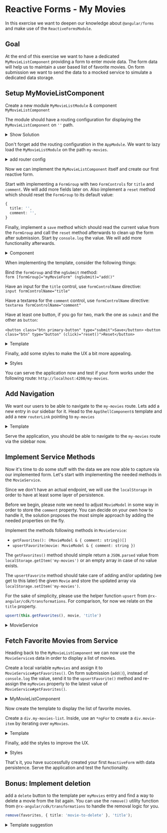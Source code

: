 # Reactive Forms - My Movies

In this exercise we want to deepen our knowledge about `@angular/forms`
and make use of the `ReactiveFormsModule`.

## Goal

At the end of this exercise we want to have a dedicated `MyMovieListComponent`
providing a form to enter movie data.
The form data will help us to maintain a user based list of favorite movies.
On form submission we want to send the data to a mocked service to simulate a dedicated data storage.

## Setup MyMovieListComponent

Create a new module `MyMovieListModule` & component `MyMovieListComponent`

The module should have a routing configuration for displaying
the `MyMovieListComponent` on `''` path.

<details>
<summary> Show Solution </summary>

```bash
# create module
ng g m movie/my-movie-list

# create component
ng g c movie/my-movie-list
```

implement `MyMovieListModule`

```ts
// movie/my-movie-list/my-movie-list.module.ts

const routes: Routes = [
  {
    path: '',
    component: MyMovieListComponent,
  },
];

@NgModule({
    declarations: [MyMovieListComponent],
    imports: [MovieModule, RouterModule.forChild(routes)],
})
export class MovieSearchPageModule {}
```

</details>

Don't forget add the routing configuration in the `AppModule`.
We want to lazy load the `MyMovieListModule` on the path `my-movies`.

<details>
<summary> add router config </summary>

```ts
// app-routing.module.ts
{
    path: 'my-movies',
    loadChildren: () =>
        import('./movie/my-movie-list/my-movie-list.module').then(
            (file) => file.MyMovieListModule
        ),
},
```

</details>

Now we can implement the `MyMovieListComponent` itself and create our first reactive form.

Start with implementing a `FormGroup` with two `FormControls` for `title` and `comment`. We will add more fields later on.
Also implement a `reset` method which should reset the `FormGroup` to its default value:
```ts
{
  title: '', 
  comment: '',
}
```

Finally, implement a `save` method which should read the current value from the `FormGroup` and call the `reset` method afterwards
to clean up the form after submission.
Start by `console.log` the value. We will add more functionality afterwards. 

<details>
    <summary>Component</summary>

```ts
// my-movie-list.component.ts

myMovieForm = new FormGroup({
    title: new FormControl(''),
    comment: new FormControl(''),
});

add(): void {
    console.log(this.myMovieForm.value, 'movieToStore');
    this.reset();
}

reset(): void {
    this.myMovieForm.reset({
        title: '',
        comment: '',
    });
}

```

</details>

When implementing the template, consider the following things:

Bind the `formGroup` and the `ngSubmit` method:  
`form [formGroup]="myMovieForm" (ngSubmit)="add()"`

Have an input for the `title` control, use `formControlName` directive:  
`input formControlName="title"`

Have a textarea for the `comment` control, use `formControlName` directive:  
`textarea formControlName="comment"`

Have at least one button, if you go for two, mark the one as `submit` and the other as `button`:

`<button class="btn primary-button" type="submit">Save</button>`
`<button class="btn" type="button" (click)="reset()">Reset</button>`

<details>
    <summary>Template</summary>

```html
<!-- my-movie-list.component.html -->
<form [formGroup]="myMovieForm" (ngSubmit)="add()">
    <div class="form-group">
        <label for="title">Title</label>
        <input id="title" type="text" formControlName="title">
    </div>
    <div class="form-group">
        <label for="comment">Comment</label>
        <textarea rows="5" id="comment" formControlName="comment"></textarea>
    </div>
    <div class="button-group">
        <button class="btn" type="button" (click)="reset()">Reset</button>
        <button class="btn primary-button" type="submit">Save</button>
    </div>
</form>

```

</details>

Finally, add some styles to make the UX a bit more appealing.

<details>
    <summary>Styles</summary>

```scss

/* my-movie-list.component.scss */
:host {
  padding: 0 1rem;
  display: block;
}

form {
  width: 500px;
}

.form-group {
  display: flex;
  justify-content: center;
  margin-bottom: 1rem;
  flex-direction: column;
}

.button-group {
  display: flex;
  justify-content: flex-end;
  align-items: center;

  button:first-child {
    margin-right: .5rem;
  }
}

```

</details>

You can serve the application now and test if your form works under the following route:
`http://localhost:4200/my-movies`.

## Add Navigation

We want our users to be able to navigate to the `my-movies` route. Lets add a new entry in our sidebar for it.
Head to the `AppShellComponent`s template and add a new `routerLink` pointing to `my-movies`

<details>
    <summary>Template</summary>

```html
<!-- app-shell.component.html -->

<!-- optional: add navigation headline :) -->
<h3 class="navigation--headline">User Menu</h3>

<a
        class="navigation--link"
        [routerLink]="['/my-movies']"
        routerLinkActive="active"
>
    <div class="navigation--menu-item">
        <svg-icon class="navigation--menu-item-icon" name="account"></svg-icon>
        My Movies
    </div>
</a>
```

</details>

Serve the application, you should be able to navigate to the `my-movies` route via the sidebar now.


## Implement Service Methods

Now it's time to do some stuff with the data we are now able to capture via our implemented form. Let's start with implementing
the needed methods in the `MovieService`.

Since we don't have an actual endpoint, we will use the `localStorage` in order to have at least
some layer of persistence.

Before we begin, please note we need to adjust `MovieModel` in some way in order to store the `comment` property.
You can decide on your own how to handle it, the solution proposes the most simple approach by adding the needed 
properties on the fly.

Implement the methods following methods in `MovieService`:

* `getFavorites(): (MovieModel & { comment: string})[]` 
* `upsertFavorite(movie: MovieModel & { comment: string })`

The `getFavorites()` method should simple return a `JSON.parsed` value from `localStorage.getItem('my-movies')` or an empty
array in case of no value exists.

The `upsertFavorite` method should take care of adding and/or updating (we get to this later) the given `Movie` and store the
updated array via `localStorage.setItem('my-movies')`.

For the sake of simplicity, please use the helper function `upsert` from `@rx-angular/cdk/transformations`.
For comparison, for now we relate on the `title` property.

```ts
upsert(this.getFavorites(), movie, 'title')
```

<details>
    <summary>MovieService</summary>
    
```ts
// movie.service.ts

getFavorites(): (MovieModel & { comment: string })[] {
    return JSON.parse(localStorage.getItem('my-movies')) || [];
}

upsertFavorite(movie: MovieModel & { comment: string }) {
    const favorites = upsert(this.getFavorites(), movie, 'title');
    localStorage.setItem('my-movies', JSON.stringify(favorites));
}
```
</details>

## Fetch Favorite Movies from Service

Heading back to the `MyMovieListComponent` we can now use the `MovieService`s data in order to display a list of movies.

Create a local variable `myMovies` and assign it to `MovieService#getFavorites()`.
On form submission (`add()`), instead of `console.log` the value, send it to the `upsertFavorite()` method and re-assign
the `myMovies` property to the latest value of `MovieService#getFavorites()`.

<details>
    <summary>MyMovieListComponent</summary>

```ts
// my-movie-list.component.ts

myMovies = this.movieService.getFavorites();

add(): void {
    this.movieService.upsertFavorite(this.myMovieForm.value);
    this.reset();
    this.myMovies = this.movieService.getFavorites();
}

```

</details>

Now create the template to display the list of favorite movies.

Create a `div.my-movies-list`. Inside, use an `*ngFor` to create a `div.movie-item` by iterating over `myMovies`.

<details>
    <summary>Template</summary>

```html
<!-- my-movie-list.component.html -->
<h2>My Movies</h2>
<div class="my-movies-list">
  <div class="movie-item" *ngFor="let movie of myMovies">
    <span class="movie-title">{{ movie.title }}</span>
    <span class="movie-comment">{{ movie.comment }}</span>
  </div>
</div>

```

</details>

Finally, add the styles to improve the UX.

<details>
    <summary>Styles</summary>

```scss
/* my-movie-list.component.scss */

.movie-item {
  padding: 1rem 0.5rem;
  display: flex;
  font-size: var(--text-lg);
  align-items: center;
  
  .btn {
    overflow: hidden;
  }
}

.movie-title {
  width: 125px;
}

```

</details>

That's it, you have successfully created your first `ReactiveForm` with data persistence.
Serve the application and test the functionality.

## Bonus: Implement deletion

add a `delete` button to the template per `myMovies` entry and find a way to delete a movie from the list again.
You can use the `remove()` utility function from `@rx-angular/cdk/transformations` to handle the removal logic for you.

```ts
remove(favorites, { title: 'movie-to-delete' }, 'title');
```

<details>
    <summary>Template suggestion</summary>

```html
<button class="btn btn__icon">
  <svg-icon name="delete"></svg-icon>
</button>
```
</details>
